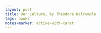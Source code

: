```yaml
---
layout: post
title: Our Culture, by Theodore Dalrymple
tags: books
notes-marker: active-with-caret
---
```

